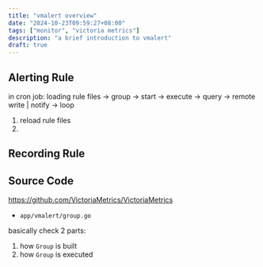 ```yaml
---
title: "vmalert overview"
date: "2024-10-23T09:59:27+08:00"
tags: ["monitor", "victoria metrics"]
description: "a brief introduction to vmalert"
draft: true
---
```


## Alerting Rule
in cron job: loading rule files -> group -> start -> execute -> query -> remote write | notify -> loop 

1. reload rule files
2. 

## Recording Rule

## Source Code
https://github.com/VictoriaMetrics/VictoriaMetrics
- `app/vmalert/group.go`

basically check 2 parts:
1. how `Group` is built
2. how `Group` is executed

